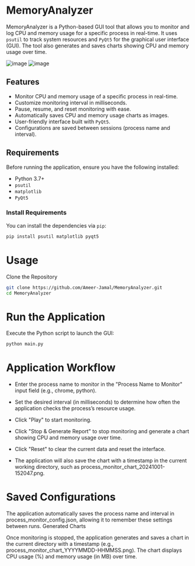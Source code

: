 # MemoryAnalyzer

MemoryAnalyzer is a Python-based GUI tool that allows you to monitor and log CPU and memory usage for a specific process in real-time. It uses `psutil` to track system resources and `PyQt5` for the graphical user interface (GUI). The tool also generates and saves charts showing CPU and memory usage over time.

![image](https://github.com/user-attachments/assets/d5159922-0de2-44af-8453-b65503464bda)
![image](https://github.com/user-attachments/assets/d1a644e0-a003-42fa-bf5f-28945d8f60e2)

## Features
- Monitor CPU and memory usage of a specific process in real-time.
- Customize monitoring interval in milliseconds.
- Pause, resume, and reset monitoring with ease.
- Automatically saves CPU and memory usage charts as images.
- User-friendly interface built with `PyQt5`.
- Configurations are saved between sessions (process name and interval).

## Requirements

Before running the application, ensure you have the following installed:

- Python 3.7+
- `psutil`
- `matplotlib`
- `PyQt5`

### Install Requirements
You can install the dependencies via `pip`:

```bash
pip install psutil matplotlib pyqt5
```
# Usage
Clone the Repository
```bash
git clone https://github.com/Ameer-Jamal/MemoryAnalyzer.git
cd MemoryAnalyzer
```

# Run the Application

Execute the Python script to launch the GUI:

```bash
python main.py
```
# Application Workflow

- Enter the process name to monitor in the "Process Name to Monitor" input field (e.g., chrome, python).
- Set the desired interval (in milliseconds) to determine how often the application checks the process’s resource usage.
- Click "Play" to start monitoring.
- Click "Stop & Generate Report" to stop monitoring and generate a chart showing CPU and memory usage over time.
- Click "Reset" to clear the current data and reset the interface.

- The application will also save the chart with a timestamp in the current working directory, such as process_monitor_chart_20241001-152047.png.

# Saved Configurations

The application automatically saves the process name and interval in process_monitor_config.json, allowing it to remember these settings between runs.
Generated Charts

Once monitoring is stopped, the application generates and saves a chart in the current directory with a timestamp (e.g., process_monitor_chart_YYYYMMDD-HHMMSS.png).
The chart displays CPU usage (%) and memory usage (in MB) over time.
